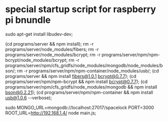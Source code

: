 # special startup script for raspberry pi bnundle

sudo apt-get install libudev-dev;

(cd programs/server && npm install);
rm -r programs/server/node_modules/fibers;
rm -r programs/server/node_modules/bcrypt;
rm -r programs/server/npm/npm-bcrypt/node_modules/bcrypt;
rm -r programs/server/npm/cfs_gridfs/node_modules/mongodb/node_modules/bson/;
rm -r programs/server/npm/npm-container/node_modules/usb/;
(cd programs/server && npm install fibers@1.0.1 bcrypt@0.7.7);
(cd programs/server/npm/npm-bcrypt && npm install bcrypt@0.7.7);
(cd programs/server/npm/cfs_gridfs/node_modules/mongodb && npm install bson@0.2.21);
(cd programs/server/npm/npm-container && npm install usb@1.0.6 --verbose);

sudo MONGO_URL=mongodb://localhost:27017/spacelock PORT=3000 ROOT_URL=http://192.168.1.4/ node main.js;
